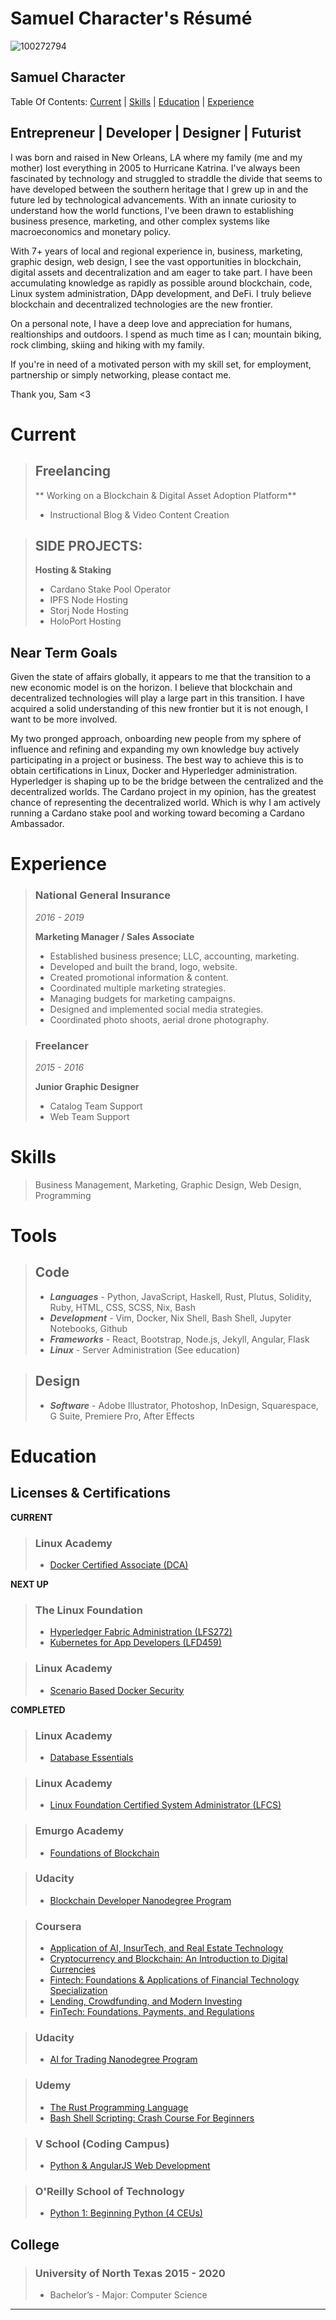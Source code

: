 

# Samuel Character's Résumé
![100272794](https://user-images.githubusercontent.com/100272794/155288451-a30468ad-5218-46cd-8ab7-b601282cc1e0.jpg)
## Samuel Character




Table Of Contents: 
  [Current](./README.md#current) | [Skills](./README.md#skills) | [Education](./README.md#education) | [Experience](./README.md#experience) 


## Entrepreneur | Developer | Designer | Futurist


I was born and raised in New Orleans, LA where my family (me and my mother) lost everything in 2005 to Hurricane Katrina. I've always been fascinated by technology and struggled to straddle the divide that seems to have developed between the southern heritage that I grew up in and the future led by technological advancements. With an innate curiosity to understand how the world functions, I've been drawn to establishing business presence, marketing, and other complex systems like macroeconomics and monetary policy.

With 7+ years of local and regional experience in, business, marketing, graphic design, web design, I see the vast opportunities in blockchain, digital assets and decentralization and am eager to take part. I have been accumulating knowledge as rapidly as possible around blockchain, code, Linux system administration, DApp development, and DeFi. I truly believe blockchain and decentralized technologies are the new frontier.

On a personal note, I have a deep love and appreciation for humans, realtionships and outdoors. I spend as much time as I can; mountain biking, rock climbing, skiing and hiking with my family.

If you're in need of a motivated person with my skill set, for employment, partnership or simply networking, please contact me.

Thank you, Sam <3


# Current

> ## Freelancing
> ** Working on a Blockchain & Digital Asset Adoption Platform**
> - Instructional Blog & Video Content Creation

> ## SIDE PROJECTS:
> **Hosting & Staking**
> - Cardano Stake Pool Operator
> - IPFS Node Hosting
> - Storj Node Hosting
> - HoloPort Hosting

## Near Term Goals

Given the state of affairs globally, it appears to me that the transition to a new economic model is on the horizon. I believe that blockchain and decentralized technologies will play a large part in this transition.  I have acquired a solid understanding of this new frontier but it is not enough, I want to be more involved.

My two pronged approach, onboarding new people from my sphere of influence and refining and expanding my own knowledge buy actively participating in a project or business. The best way to achieve this is to obtain certifications in Linux, Docker and Hyperledger administration.  Hyperledger is shaping up to be the bridge between the centralized and the decentralized worlds.  The Cardano project in my opinion, has the greatest chance of representing the decentralized world.  Which is why I am actively running a Cardano stake pool and working toward becoming a Cardano Ambassador.



# Experience


> ### National General Insurance
> *2016 - 2019*
>
> **Marketing Manager / Sales Associate**
>
> -   Established business presence; LLC, accounting, marketing.
> -   Developed and built the brand, logo, website.
> -   Created promotional information & content.
> -   Coordinated multiple marketing strategies.
> -   Managing budgets for marketing campaigns.
> -   Designed and implemented social media strategies. 
> -   Coordinated photo shoots, aerial drone photography.



> ### Freelancer
>
> *2015 - 2016*
>
> **Junior Graphic Designer**
> -   Catalog Team Support
> -   Web Team Support




# Skills
> Business Management, Marketing, Graphic Design,  Web Design, Programming


# Tools
>  ## Code
> - ***Languages*** - Python, JavaScript, Haskell, Rust, Plutus, Solidity, Ruby, HTML, CSS, SCSS, Nix, Bash
> - ***Development*** - Vim, Docker, Nix Shell, Bash Shell, Jupyter Notebooks, Github
> - ***Frameworks*** - React, Bootstrap, Node.js, Jekyll, Angular, Flask
> - ***Linux*** - Server Administration (See education)


>  ## Design
> - ***Software*** - Adobe Illustrator, Photoshop, InDesign,  Squarespace, G Suite, Premiere Pro, After Effects


# Education

## Licenses & Certifications

**CURRENT**
> ### Linux Academy
> - [Docker Certified Associate (DCA)](https://linuxacademy.com/cp/coursescheduler/view/id/474633)

**NEXT UP**
> ### The Linux Foundation
> - [Hyperledger Fabric Administration (LFS272)](https://training.linuxfoundation.jp/training/hyperledger-fabric-administration-lfs272/)
> - [Kubernetes for App Developers (LFD459)](https://training.linuxfoundation.org/training/kubernetes-for-app-developers/)

> ### Linux Academy
> - [Scenario Based Docker Security](https://linuxacademy.com/cp/coursescheduler/view/id/474661)

**COMPLETED**
> ### Linux Academy
> - [Database Essentials](https://linuxacademy.com/profile/u/cert/id/375629)

> ### Linux Academy
> - [Linux Foundation Certified System Administrator (LFCS)](https://linuxacademy.com/profile/u/cert/id/374887)

> ### Emurgo Academy
> - [Foundations of Blockchain](https://www.youracclaim.com/badges/3b0b185f-b684-4766-8dd6-5f9e83e42128/linked_in)

> ### Udacity
> - [Blockchain Developer Nanodegree Program](https://graduation.udacity.com/confirm/9M3DSC2J)

> ### Coursera
> - [Application of AI, InsurTech, and Real Estate Technology](https://www.coursera.org/account/accomplishments/verify/HBDCUHKKB99U)
> - [Cryptocurrency and Blockchain: An Introduction to Digital Currencies](https://www.coursera.org/account/accomplishments/verify/LGMCG33BHYZA)
> - [Fintech: Foundations & Applications of Financial Technology Specialization](https://www.coursera.org/account/accomplishments/specialization/KJ5F5NFYXU87)
> - [Lending, Crowdfunding, and Modern Investing](https://www.coursera.org/account/accomplishments/verify/RJHUUWLMGDUZ)
> - [FinTech: Foundations, Payments, and Regulations](https://www.coursera.org/account/accomplishments/verify/WYYRRQF9FP8D)

> ### Udacity
> - [AI for Trading Nanodegree Program](https://graduation.udacity.com/confirm/U4H79JR)

> ### Udemy
> - [The Rust Programming Language](https://www.udemy.com/certificate/UC-74UB08WX/)
> - [Bash Shell Scripting: Crash Course For Beginners](https://www.udemy.com/certificate/UC-O8YEGNJB/)

> ### V School (Coding Campus)
> - [Python & AngularJS Web Development](https://www.credential.net/f64c5dce-b3e7-4d3a-bc29-f744bf01dc3d#gs.9zqefe)

> ### O'Reilly School of Technology
> - [Python 1: Beginning Python (4 CEUs)](https://drive.google.com/file/d/0B8T1aKIcGCKbcUJYMGZoN0l4T2M/view)



## College

> ### University of North Texas 2015 - 2020
> - Bachelor’s - Major: Computer Science




---

